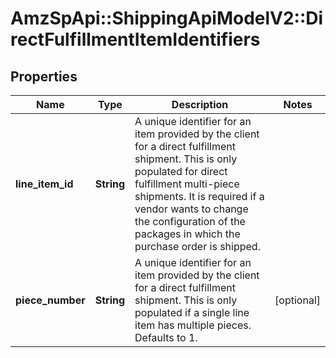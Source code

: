 # AmzSpApi::ShippingApiModelV2::DirectFulfillmentItemIdentifiers

## Properties
Name | Type | Description | Notes
------------ | ------------- | ------------- | -------------
**line_item_id** | **String** | A unique identifier for an item provided by the client for a direct fulfillment shipment. This is only populated for direct fulfillment multi-piece shipments. It is required if a vendor wants to change the configuration of the packages in which the purchase order is shipped. | 
**piece_number** | **String** | A unique identifier for an item provided by the client for a direct fulfillment shipment. This is only populated if a single line item has multiple pieces. Defaults to 1. | [optional] 

